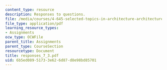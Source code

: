 ```yaml
---
content_type: resource
description: Responses to questions.
file: /media/courses/4-645-selected-topics-in-architecture-architecture-from-1750-to-the-present-fall-2004/6b5ed08951733e626d87d8e98bd85701_responses_7_3.pdf
file_type: application/pdf
learning_resource_types:
- Assignments
ocw_type: OCWFile
parent_title: Assignments
parent_type: CourseSection
resourcetype: Document
title: responses_7_3.pdf
uid: 6b5ed089-5173-3e62-6d87-d8e98bd85701
---
```


